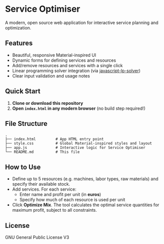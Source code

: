
# Service Optimiser

A modern, open source web application for interactive service planning and optimization.

## Features
- Beautiful, responsive Material-inspired UI
- Dynamic forms for defining services and resources
- Add/remove resources and services with a single click
- Linear programming solver integration (via [javascript-lp-solver](https://github.com/JWally/jsLPSolver))
- Clear input validation and usage notes

## Quick Start
1. **Clone or download this repository**
2. **Open `index.html` in any modern browser** (no build step required!)

## File Structure
```text
.
├── index.html         # App HTML entry point
├── style.css          # Global Material-inspired styles and layout
├── app.js             # Interactive logic for Service Optimiser
└── README.md          # This file
```

## How to Use
- Define up to 5 resources (e.g. machines, labor types, raw materials) and specify their available stock.
- Add services. For each service:
  - Enter name and profit per unit (in **euros**)
  - Specify how much of each resource is used per unit
- Click **Optimize Mix**. The tool calculates the optimal service quantities for maximum profit, subject to all constraints.

## License
GNU General Public License V3
